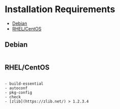 # Installation Requirements

<!-- TOC depthFrom:2 -->

- [Debian](#debian)
- [RHEL/CentOS](#rhelcentos)

<!-- /TOC -->

## Debian

```bash

```

## RHEL/CentOS

```bash

```


```
- build-essential
- autoconf
- pkg-config
- check 
- [zlib](https://zlib.net/) > 1.2.3.4
```